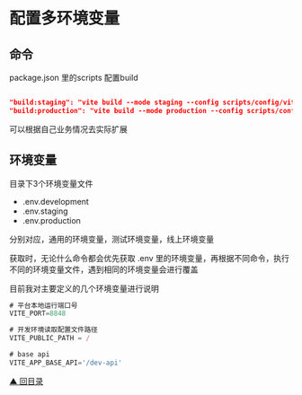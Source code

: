 # 配置多环境变量

## 命令

package.json 里的scripts 配置build
```json

"build:staging": "vite build --mode staging --config scripts/config/vite.config.ts",
"build:production": "vite build --mode production --config scripts/config/vite.config.ts",

```

可以根据自己业务情况去实际扩展

## 环境变量

目录下3个环境变量文件

-   .env.development
-   .env.staging
-   .env.production

分别对应，通用的环境变量，测试环境变量，线上环境变量

获取时，无论什么命令都会优先获取 .env 里的环境变量，再根据不同命令，执行不同的环境变量文件，遇到相同的环境变量会进行覆盖

目前我对主要定义的几个环境变量进行说明

```js
# 平台本地运行端口号
VITE_PORT=8848

# 开发环境读取配置文件路径
VITE_PUBLIC_PATH = /

# base api
VITE_APP_BASE_API='/dev-api'
```

[▲ 回目录](/about.html)